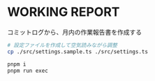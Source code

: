 # WORKING REPORT

コミットログから、月内の作業報告書を作成する

```sh
# 設定ファイルを作成して空気読みながら調整
cp ./src/settings.sample.ts ./src/settings.ts

pnpm i
pnpm run exec
```